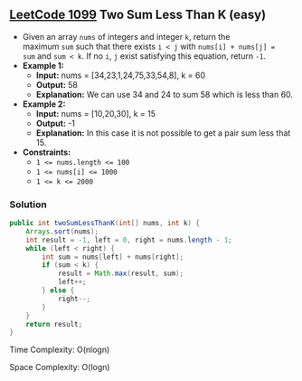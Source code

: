 ## [LeetCode 1099](https://leetcode.com/problems/two-sum-less-than-k/) Two Sum Less Than K (easy)

- Given an array `nums` of integers and integer `k`, return the maximum `sum` such that there exists `i < j` with `nums[i] + nums[j] = sum` and `sum < k`. If no `i`, `j` exist satisfying this equation, return `-1`.
- **Example 1:**
    - **Input:** nums = [34,23,1,24,75,33,54,8], k = 60
    - **Output:** 58
    - **Explanation:** We can use 34 and 24 to sum 58 which is less than 60.
- **Example 2:**
    - **Input:** nums = [10,20,30], k = 15
    - **Output:** -1
    - **Explanation:** In this case it is not possible to get a pair sum less that 15.
- **Constraints:**
    -   `1 <= nums.length <= 100`
    -   `1 <= nums[i] <= 1000`
    -   `1 <= k <= 2000`

### Solution

```java
public int twoSumLessThanK(int[] nums, int k) {
    Arrays.sort(nums);
    int result = -1, left = 0, right = nums.length - 1;
    while (left < right) {
        int sum = nums[left] + nums[right];
        if (sum < k) {
            result = Math.max(result, sum);
            left++;
        } else {
            right--;
        }
    }
    return result;
}
```

Time Complexity: O(nlogn)

Space Complexity: O(logn)